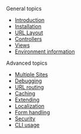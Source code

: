 General topics

* [Introduction](page/introduction)
* [Installation](page/installation)
* [URL Layout](page/urllayout)
* [Controllers](page/controllers)
* [Views](page/views)
* [Environment information](page/environment)

Advanced topics

* [Multiple Sites](page/multiplesites)
* [Debugging](page/debugging)
* [URL routing](page/urlrouting)
* [Caching](page/caching)
* [Extending](page/extending)
* [Localization](page/localization) 
* [Form handling](page/formhandling)
* [Security](page/security)
* [CLI usage](page/cli)
